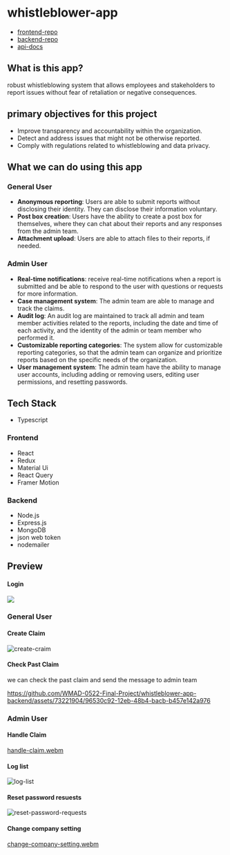 # whistleblower-app
- [frontend-repo]()
- [backend-repo]()
- [api-docs]()
## What is this app?
robust whistleblowing system that allows employees and stakeholders to report issues without fear of retaliation or negative consequences.
## primary objectives for this project
- Improve transparency and accountability within the organization.
- Detect and address issues that might not be otherwise reported.
- Comply with regulations related to whistleblowing and data privacy.
## What we can do using this app
### General User

- **Anonymous reporting**: Users are able to submit reports without disclosing their identity. They can disclose their information voluntary.
- **Post box creation**: Users  have the ability to create a post box for themselves, where they can chat  about their reports and any responses from the admin team.
- **Attachment upload**: Users are able to attach files to their reports, if needed.




### Admin User
- **Real-time notifications**: receive real-time notifications when a report is submitted and  be able to respond to the user with questions or requests for more information.
- **Case management system**: The admin team are able to manage and track the claims.
- **Audit log**: An audit log are maintained to track all admin and team member activities related to the reports, including the date and time of each activity, and the identity of the admin or team member who performed it.
- **Customizable reporting categories**: The system  allow for customizable reporting categories, so that the admin team can organize and prioritize reports based on the specific needs of the organization.
- **User management system**: The admin team  have the ability to manage user accounts, including adding or removing users, editing user permissions, and resetting passwords.



## Tech Stack
- Typescript
### Frontend
- React
- Redux
- Material Ui
- React Query
- Framer Motion
### Backend
- Node.js
- Express.js
- MongoDB
- json web token
- nodemailer


## Preview

#### Login
<img src="https://github.com/WMAD-0522-Final-Project/whistleblower-app-backend/assets/73221904/23dc944f-7bae-4186-ba83-4d58382763a7">

### General User
#### Create Claim

![create-craim](https://github.com/WMAD-0522-Final-Project/whistleblower-app-backend/assets/73221904/677e19ee-40a7-4a42-830c-8a02f95cedc4)

#### Check Past Claim
we can check the past claim and send the message to admin team


https://github.com/WMAD-0522-Final-Project/whistleblower-app-backend/assets/73221904/96530c92-12eb-48b4-bacb-b457e142a976

### Admin User

#### Handle Claim
[handle-claim.webm](https://github.com/WMAD-0522-Final-Project/whistleblower-app-backend/assets/73221904/3f192547-ce43-4caa-8397-61e3ad5cba15)

#### Log list
![log-list](https://github.com/WMAD-0522-Final-Project/whistleblower-app-backend/assets/73221904/8648d41c-325c-4a62-a9a5-e272e324fc64)

#### Reset password resuests
![reset-password-requests](https://github.com/WMAD-0522-Final-Project/whistleblower-app-backend/assets/73221904/03e20bc7-8da0-446e-b588-4cceb904d3bf)

#### Change company setting
[change-company-setting.webm](https://github.com/WMAD-0522-Final-Project/whistleblower-app-backend/assets/73221904/fe95f9ac-eaa0-4ed1-be2a-7f35f6405c60)












